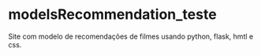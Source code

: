 # modelsRecommendation_teste
 Site com modelo de recomendações de filmes usando python, flask, hmtl e css. 
